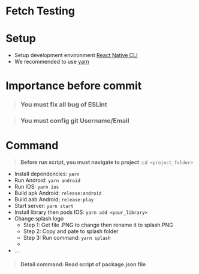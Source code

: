 # Fetch Testing

# Setup

- Setup development environment [React Native CLI](https://reactnative.dev/docs/environment-setup)
- We recommended to use [yarn](https://classic.yarnpkg.com/en/docs/install/#mac-stable)

# Importance before commit

>### <strong>You must fix all bug of ESLint </strong>

>### <strong>You must config git Username/Email</strong>

# Command

> <strong>Before run script, you must navigate to project</strong> :```cd <project_folder> ```

- Install dependencies: ``` yarn ```
- Run Android: ``` yarn android ```
- Run IOS: ``` yarn ios ```
- Build apk Android: ``` release:android ```
- Build aab Android; ``` release:play ```
- Start server: ``` yarn start ```
- Install library then pods IOS: ``` yarn add <your_library> ```
- Change splash logo
    - Step 1: Get file .PNG to change then rename it to splash.PNG
    - Step 2: Copy and pate to splash folder
    - Step 3: Run command: ``` yarn splash ```
    -
- ...

> #### Detail command: Read script of package.json file
